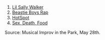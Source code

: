 1. [Lil Sally Walker](https://github.com/pamelafox/improvlists/wiki/Game:-Lil-Sally-Walker)
2. [Beastie Boys Rap](https://github.com/pamelafox/improvlists/wiki/Game:-Beastie-Boys-Rap)
3. [HotSpot](https://github.com/pamelafox/improvlists/wiki/Game:-HotSpot)
4. [Sex, Death, Food](https://github.com/pamelafox/improvlists/wiki/Game:-Sex,-Death,-Food)

Source: Musical Improv in the Park, May 28th.